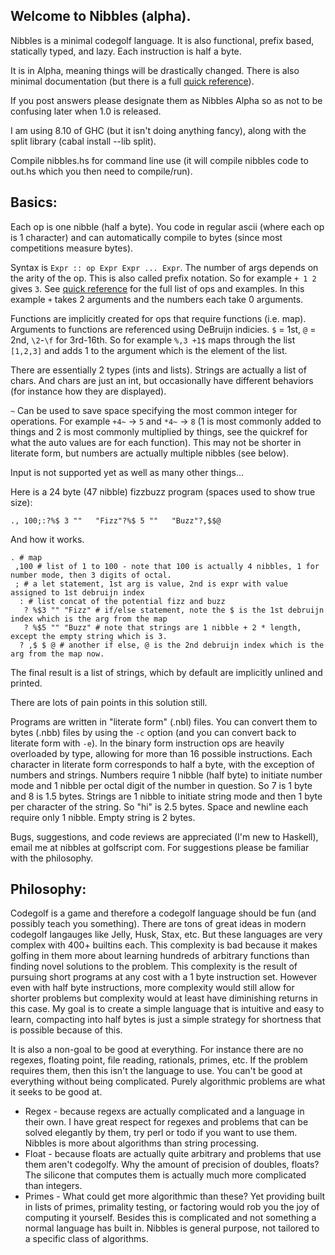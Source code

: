 ## Welcome to Nibbles (alpha).

Nibbles is a minimal codegolf language. It is also functional, prefix based, statically typed, and lazy. Each instruction is half a byte.

It is in Alpha, meaning things will be drastically changed. There is also minimal documentation (but there is a full [quick reference](https://nibbles.golf/quickref.html)).

If you post answers please designate them as Nibbles Alpha so as not to be confusing later when 1.0 is released.

I am using 8.10 of GHC (but it isn't doing anything fancy), along with the split library (cabal install --lib split).

Compile nibbles.hs for command line use (it will compile nibbles code to out.hs which you then need to compile/run).

## Basics:
Each op is one nibble (half a byte). You code in regular ascii (where each op is 1 character) and can automatically compile to bytes (since most competitions measure bytes).

Syntax is `Expr :: op Expr Expr ... Expr`. The number of args depends on the arity of the op. This is also called prefix notation. So for example ```+ 1 2``` gives ```3```. See [quick reference](https://nibbles.golf/quickref.html) for the full list of ops and examples. In this example `+` takes 2 arguments and the numbers each take 0 arguments.

Functions are implicitly created for ops that require functions (i.e. map). Arguments to functions are referenced using DeBruijn indicies. `$` = 1st, `@` = 2nd, `\2`-`\f` for 3rd-16th. So for example `%,3 +1$` maps through the list `[1,2,3]` and adds 1 to the argument which is the element of the list.

There are essentially 2 types (ints and lists). Strings are actually a list of chars. And chars are just an int, but occasionally have different behaviors (for instance how they are displayed).

`~` Can be used to save space specifying the most common integer for operations. For example `+4~` -> `5` and `*4~` -> `8` (1 is most commonly added to things and 2 is most commonly multiplied by things, see the quickref for what the auto values are for each function). This may not be shorter in literate form, but numbers are actually multiple nibbles (see below).

Input is not supported yet as well as many other things...

Here is a 24 byte (47 nibble) fizzbuzz program (spaces used to show true size):
```
., 100;:?%$ 3 ""   "Fizz"?%$ 5 ""   "Buzz"?,$$@
```
And how it works.
```
. # map
 ,100 # list of 1 to 100 - note that 100 is actually 4 nibbles, 1 for number mode, then 3 digits of octal.
 ; # a let statement, 1st arg is value, 2nd is expr with value assigned to 1st debruijn index
  : # list concat of the potential fizz and buzz
   ? %$3 "" "Fizz" # if/else statement, note the $ is the 1st debruijn index which is the arg from the map
   ? %$5 "" "Buzz" # note that strings are 1 nibble + 2 * length, except the empty string which is 3.
  ? ,$ $ @ # another if else, @ is the 2nd debruijn index which is the arg from the map now.
```
The final result is a list of strings, which by default are implicitly unlined and printed.

There are lots of pain points in this solution still.

Programs are written in "literate form" (.nbl) files. You can convert them to bytes (.nbb) files by using the `-c` option (and you can convert back to literate form with `-e`). In the binary form instruction ops are heavily overloaded by type, allowing for more than 16 possible instructions. Each character in literate form corresponds to half a byte, with the exception of numbers and strings. Numbers require 1 nibble (half byte) to initiate number mode and 1 nibble per octal digit of the number in question. So 7 is 1 byte and 8 is 1.5 bytes. Strings are 1 nibble to initiate string mode and then 1 byte per character of the string. So "hi" is 2.5 bytes. Space and newline each require only 1 nibble. Empty string is 2 bytes.

Bugs, suggestions, and code reviews are appreciated (I'm new to Haskell), email me at nibbles at golfscript com. For suggestions please be familiar with the philosophy.

## Philosophy:
Codegolf is a game and therefore a codegolf language should be fun (and possibly teach you something). There are tons of great ideas in modern codegolf langauges like Jelly, Husk, Stax, etc. But these languages are very complex with 400+ builtins each. This complexity is bad because it makes golfing in them more about learning hundreds of arbitrary functions than finding novel solutions to the problem. This complexity is the result of pursuing short programs at any cost with a 1 byte instruction set. However even with half byte instructions, more complexity would still allow for shorter problems but complexity would at least have diminishing returns in this case. My goal is to create a simple language that is intuitive and easy to learn, compacting into half bytes is just a simple strategy for shortness that is possible because of this.

It is also a non-goal to be good at everything. For instance there are no regexes, floating point, file reading, rationals, primes, etc. If the problem requires them, then this isn't the language to use. You can't be good at everything without being complicated. Purely algorithmic problems are what it seeks to be good at.

* Regex - because regexs are actually complicated and a language in their own. I have great respect for regexes and problems that can be solved elegantly by them, try perl or todo if you want to use them. Nibbles is more about algorithms than string processing.
* Float - because floats are actually quite arbitrary and problems that use them aren't codegolfy. Why the amount of precision of doubles, floats? The silicone that computes them is actually much more complicated than integers.
* Primes - What could get more algorithmic than these? Yet providing built in lists of primes, primality testing, or factoring would rob you the joy of computing it yourself. Besides this is complicated and not something a normal language has built in. Nibbles is general purpose, not tailored to a specific class of algorithms.

